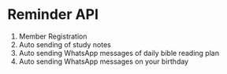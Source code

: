 # Reminder API

1. Member Registration 
2. Auto sending of study notes 
3. Auto sending WhatsApp messages of daily bible reading plan
4. Auto sending WhatsApp messages on your birthday 